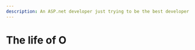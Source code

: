 ```yaml
---
description: An ASP.net developer just trying to be the best developer he can be.
---
```


# The life of O

|  |
| :--- |


